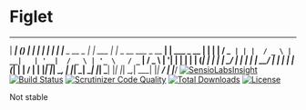 # Figlet
  ______   _           _          _                                 _
 |  ____| (_)         | |        | |                               | |
 | |__     _    __ _  | |   ___  | |_     _ __    ___   _ __     __| |   ___   _ __
 |  __|   | |  / _` | | |  / _ \ | __|   | '__|  / _ \ | '_ \   / _` |  / _ \ | '__|
 | |      | | | (_| | | | |  __/ | |_    | |    |  __/ | | | | | (_| | |  __/ | |
 |_|      |_|  \__, | |_|  \___|  \__|   |_|     \___| |_| |_|  \__,_|  \___| |_|
                __/ |
               |___/
[![SensioLabsInsight](https://insight.sensiolabs.com/projects/4ff60a14-e810-493e-9997-c77d99ffcd32/mini.png)](https://insight.sensiolabs.com/projects/4ff60a14-e810-493e-9997-c77d99ffcd32)
[![Build Status](https://scrutinizer-ci.com/g/povils/figlet/badges/build.png?b=master)](https://scrutinizer-ci.com/g/povils/figlet/build-status/master)
[![Scrutinizer Code Quality](https://scrutinizer-ci.com/g/povils/figlet/badges/quality-score.png?b=master)](https://scrutinizer-ci.com/g/povils/figlet/?branch=master)
[![Total Downloads](https://poser.pugx.org/povils/figlet/downloads)](https://packagist.org/packages/povils/figlet)
[![License](https://poser.pugx.org/povils/figlet/license)](https://packagist.org/packages/povils/figlet)

Not stable
